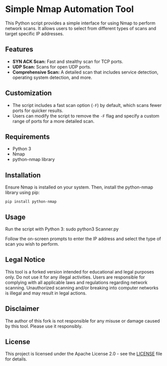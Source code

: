 # Simple Nmap Automation Tool

This Python script provides a simple interface for using Nmap to perform network scans. It allows users to select from different types of scans and target specific IP addresses.

## Features

- **SYN ACK Scan:** Fast and stealthy scan for TCP ports.
- **UDP Scan:** Scans for open UDP ports.
- **Comprehensive Scan:** A detailed scan that includes service detection, operating system detection, and more.

## Customization

- The script includes a fast scan option (`-F`) by default, which scans fewer ports for quicker results.
- Users can modify the script to remove the `-F` flag and specify a custom range of ports for a more detailed scan.

## Requirements

- Python 3
- Nmap
- python-nmap library

## Installation

Ensure Nmap is installed on your system. Then, install the python-nmap library using pip:

```
pip install python-nmap
```

## Usage

Run the script with Python 3:
sudo python3 Scanner.py

Follow the on-screen prompts to enter the IP address and select the type of scan you wish to perform.

## Legal Notice

This tool is a forked version intended for educational and legal purposes only. Do not use it for any illegal activities. Users are responsible for complying with all applicable laws and regulations regarding network scanning. Unauthorized scanning and/or breaking into computer networks is illegal and may result in legal actions.

## Disclaimer

The author of this fork is not responsible for any misuse or damage caused by this tool. Please use it responsibly.

## License

This project is licensed under the Apache License 2.0 - see the [LICENSE](LICENSE) file for details.





